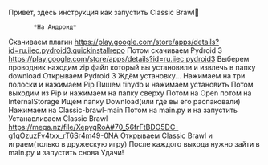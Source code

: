 Привет, здесь инструкция как запустить Classic Brawl👏
       
           *На Андроид*
Скачиваем плагин 
https://play.google.com/store/apps/details?id=ru.iiec.pydroid3.quickinstallrepo
Потом скачиваем Pydroid 3 
https://play.google.com/store/apps/details?id=ru.iiec.pydroid3
Выберем проводник находим zip файл который вы установили и извлечь в папку download
Открываем Pydroid 3
Ждём установку...
Нажимаем на три полоски и нажимаем Pip
Пишем tinydb и нажимаем установить
Потом выходим из Pip и нажимаем на папку сверху
Потом на Open потом на InternalStorage
Ищем папку Download(или где вы его распаковали)
Нажимаем на Classic-brawl-main
Потом на main.py и на запустить
Устанавливаем Classic Brawl
https://mega.nz/file/XepygRoA#70_56frFtBDO5DC-g1qOzuzFv4txx_rT6Sr4m49-0NA
Открываем Classic Brawl и играем(только в дружескую игру)
После каждого выхода нужно зайти в main.py и запустить снова
Удачи!
